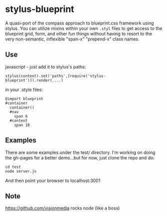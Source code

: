 # stylus-blueprint

A quasi-port of the compass approach to blueprint.css framework using stylus.  You can utilize mixins within your own `.styl` files to get access to the blueprint grid, form, and other fun things without having to resort to the very non-semantic, inflexible "span-x" "prepend-x" class names.

## Use

javascript - just add it to stylus's paths:

    stylus(content).set('paths',[require('stylus-blueprint')]).render(....)


in your .style files:

    @import blueprint
    #container
      container()
      #nav
        span 6
      #content
        span 18


## Examples

There are some examples under the test/ directory.  I'm working on doing the gh-pages for a better demo...but for now, just clone the repo and do:

    cd test
    node server.js

And then point your browser to localhost:3001

## Note

https://github.com/visionmedia rocks node (like a boss)
